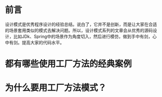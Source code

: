 # 前言

设计模式是优秀程序设计的经验总结。说白了，它并不是创新，而是让大家在合适的场景套用类似的模式去解决问题。所以，设计模式系列的文章会从优秀的源码设计，比如JDk、Spring中的场景作为角度切入，然后进行模仿，做到手中有剑，心中有剑。提高大家的代码水平。

# 都有哪些使用工厂方法的经典案例

# 为什么要用工厂方法模式？

